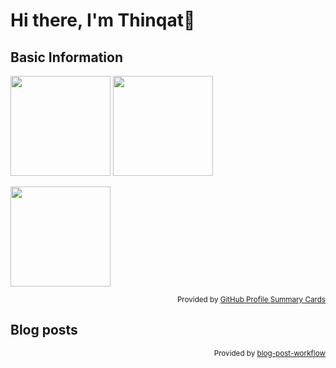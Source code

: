 # Hi there, I'm Thinqat👋
## Basic Information
<p align="left"> 
  <img height="160px" src="http://github-profile-summary-cards.vercel.app/api/cards/stats?username=Thinqat1985731&theme=nord_dark" />
  <img height="160px" src="http://github-profile-summary-cards.vercel.app/api/cards/productive-time?username=Thinqat1985731&theme=nord_dark&utcOffset=9" />
</p>

<p align="left"> 
  <img height="160px" src="http://github-profile-summary-cards.vercel.app/api/cards/profile-details?username=Thinqat1985731&theme=nord_dark&utcOffset=9" />
</p>

<p align="right"><sub>
  Provided by <a href="https://github-profile-summary-cards.vercel.app/demo.html">GitHub Profile Summary Cards</a>
</sub></p>

## Blog posts
<!-- BLOG-POST-LIST:START -->
<!-- BLOG-POST-LIST:END -->

<p align="right"><sub>
  Provided by <a href="https://github.com/gautamkrishnar/blog-post-workflow">blog-post-workflow</a>
</sub></p>


